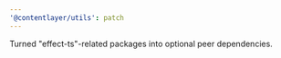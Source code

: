 ```yaml
---
'@contentlayer/utils': patch
---
```


Turned "effect-ts"-related packages into optional peer dependencies.
